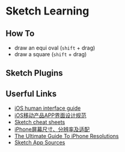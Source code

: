 
# Sketch Learning



## How To

* draw an equi oval (`shift` + drag)
* draw a square (`shift` + drag)

## Sketch Plugins



## Userful Links

* [iOS human interface guide](https://developer.apple.com/ios/human-interface-guidelines)
* [iOS移动产品APP界面设计规范](http://www.jianshu.com/p/f7cfd4899e33)
* [Sketch cheat sheets](http://www.cheetyr.com/sketch)
* [iPhone屏幕尺寸、分辨率及适配](http://blog.csdn.net/phunxm/article/details/42174937)
* [The Ultimate Guide To iPhone Resolutions](https://www.paintcodeapp.com/news/ultimate-guide-to-iphone-resolutions)
* [Sketch App Sources](https://www.sketchappsources.com/)
